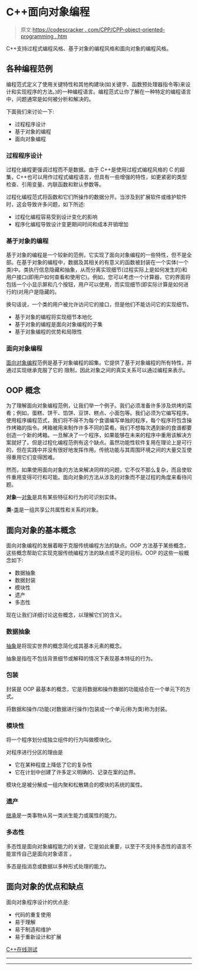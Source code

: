 # C++面向对象编程

> 原文:[https://codescracker . com/CPP/CPP-object-oriented-programming . htm](https://codescracker.com/cpp/cpp-object-oriented-programming.htm)

C++支持过程式编程风格、基于对象的编程风格和面向对象的编程风格。

## 各种编程范例

编程范式定义了使用关键特性和其他构建块(如关键字、函数预处理器指令等)来设计和实现程序的方法。)的一种编程语言。编程范式让你了解在一种特定的编程语言中，问题通常是如何被分析和解决的。

下面我们来讨论一下:

*   过程程序设计
*   基于对象的编程
*   面向对象编程

### 过程程序设计

过程化编程更强调过程而不是数据。由于 C++是使用过程式编程风格的 C 的超集，C++也可以用作过程式编程语言，但具有一些增强的特性，如更紧密的类型检查、引用变量、内联函数和默认参数等。

过程化编程范式将函数和它们所操作的数据分开。当涉及到扩展软件或维护软件时，这会导致许多问题，如下所述:

*   过程化编程容易受到设计变化的影响
*   程序化编程导致设计变更期间时间和成本开销增加

### 基于对象的编程

基于对象的编程是一个较新的范例，它实现了面向对象编程的一些特性，但不是全部。在基于对象的编程中，数据及其相关的有意义的函数被封装在一个实体(一个类)中。类执行信息隐藏和抽象，从而分离实现细节(过程实际上是如何发生的)和用户接口(即用户如何查看和使用它)。例如，您可以考虑一个计算器，它的界面将包括一个小显示屏和几个按钮，用户可以使用，而实现细节(即实际计算是如何进行的)对用户是隐藏的。

换句话说，一个类的用户被允许访问它的接口，但是他们不能访问它的实现细节。

*   基于对象的编程将实现细节本地化
*   基于对象的编程是面向对象编程的子集
*   基于对象编程的优势和局限性

### 面向对象编程

[面向对象编程](/cpp/cpp-object-oriented-programming.htm)范例是基于对象编程的超集。它提供了基于对象编程的所有特性，并通过实现继承克服了它的 限制，因此对象之间的真实关系可以通过编程来表示。

## OOP 概念

为了理解面向对象编程范例，让我们举一个例子。我们必须准备许多涉及烘烤的菜肴；例如，蛋糕、饼干、馅饼、豆饼、糕点、小面包等。我们必须为它编写程序。使用程序编程范式，我们将不得不为每个食谱编写单独的程序，每个程序将包含操作烤箱的指令。烤箱被用来制作许多不同的菜肴。我们不想每次遇到新的食谱都要创造一个新的烤箱。一旦解决了一个程序，如果能够在未来的程序中重用该解决方案就好了。但是过程化编程范例有这个缺点。虽然功能性软件复用在理论上是可行的，但在实践中并没有很好地发挥作用。传统功能与其周围环境之间的大量交互使得重用它们变得困难。

然而，如果使用面向对象的方法来解决同样的问题，它不仅不那么复杂，而且使软件重用变得可行和可能。面向对象的方法从涉及的对象而不是过程的角度来看待问题。

**对象**—[对象](/cpp/cpp-classes-objects.htm)是具有某些特征和行为的可识别实体。

**类**-[类](/cpp/cpp-classes-objects.htm)是一组共享公共属性和关系的对象。

## 面向对象的基本概念

面向对象编程的发展着眼于克服传统编程方法的缺点。OOP 方法基于某些概念，这些概念帮助它实现克服传统编程方法的缺点或不足的目标。OOP 的这些一般概念如下:

*   数据抽象
*   数据封装
*   模块性
*   遗产
*   多态性

现在让我们详细讨论这些概念，以理解它们的含义。

### 数据抽象

[抽象](/cpp/cpp-data-abstraction.htm)是将现实世界的概念简化成其基本元素的概念。

抽象是指在不包括背景细节或解释的情况下表现基本特征的行为。

### 包装

封装是 OOP 最基本的概念，它是将数据和操作数据的功能结合在一个单元下的方式。

将数据和操作/功能(对数据进行操作)包装成一个单元(称为类)称为封装。

### 模块性

将一个程序划分成独立组件的行为叫做模块化。

对程序进行分区的理由是

*   它在某种程度上降低了它的复杂性
*   它在计划中创建了许多定义明确的、记录在案的边界。

模块化是被分解成一组内聚和松散耦合的模块的系统的属性。

### 遗产

[继承](/cpp/cpp-inheritance.htm)是一类事物从另一类派生能力或属性的能力。

### 多态性

多态性是面向对象编程能力的关键，它是如此重要，以至于不支持多态性的语言不能宣传自己是面向对象语言 。

多态是指消息或数据以多种形式处理的能力。

## 面向对象的优点和缺点

面向对象程序设计的优点是:

*   代码的重复使用
*   易于理解
*   易于制造和维护
*   易于重新设计和扩展

[C++在线测试](/exam/showtest.php?subid=3)

* * *

* * *